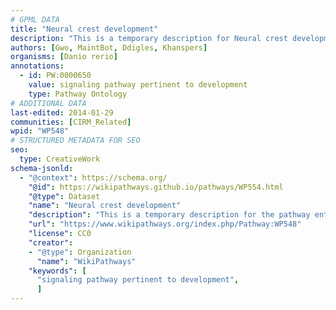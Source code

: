 ```yaml
---
# GPML DATA
title: "Neural crest development"
description: "This is a temporary description for Neural crest development"
authors: [Gwo, MaintBot, Ddigles, Khanspers]
organisms: [Danio rerio]
annotations:
  - id: PW:0000650
    value: signaling pathway pertinent to development
    type: Pathway Ontology
# ADDITIONAL DATA
last-edited: 2014-01-29
communities: [CIRM_Related]
wpid: "WP548"
# STRUCTURED METADATA FOR SEO
seo:
  type: CreativeWork
schema-jsonld:
  - "@context": https://schema.org/
    "@id": https://wikipathways.github.io/pathways/WP554.html
    "@type": Dataset
    "name": "Neural crest development"
    "description": "This is a temporary description for the pathway entitled: Neural crest development"
    "url": "https://www.wikipathways.org/index.php/Pathway:WP548"
    "license": CC0
    "creator":
    - "@type": Organization
      "name": "WikiPathways"
    "keywords": [
      "signaling pathway pertinent to development",
      ]
---
```

